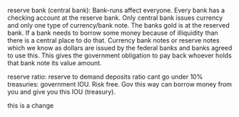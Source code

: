 reserve bank (central bank):
Bank-runs affect everyone. 
Every bank has a checking account at the reserve bank. Only central bank issues currency and only one type of currency/bank note. The banks gold is at the reserved bank. If a bank needs to borrow some money because of illiquidity than there is a central place to do that.
Currency bank notes or reserve notes which we know as dollars are issued by the federal banks and banks agreed to use this. This gives the government obligation to pay back whoever holds that bank note its value amount.

reserve ratio: reserve to demand deposits ratio cant go under 10%
treasuries: government IOU. Risk free. Gov this way can borrow money from you and give you this IOU (treasury).

this is a change